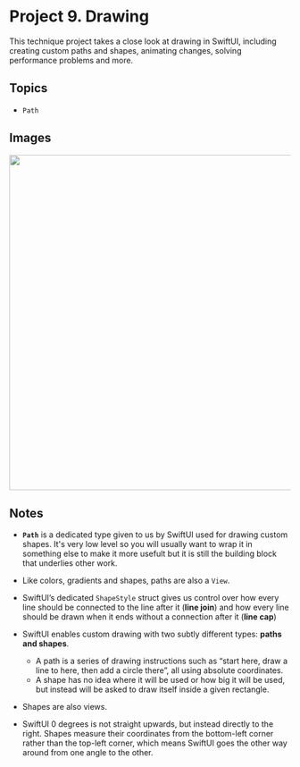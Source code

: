 
# Project 9. Drawing

This technique project takes a close look at drawing in SwiftUI, including creating custom paths and shapes, animating changes, solving performance problems and more.

## Topics

- `Path`

## Images

<p align="center"><img src="img/run-example.gif" height="600px"></p>

## Notes 

- **`Path`** is a dedicated type given to us by SwiftUI used for drawing custom shapes. It's very low level so you will usually want to wrap it in something else to make it more usefult but it is still the building block that underlies other work.

- Like colors, gradients and shapes, paths are also a `View`.

- SwiftUI’s dedicated `ShapeStyle` struct gives us control over how every line should be connected to the line after it (**line join**) and how every line should be drawn when it ends without a connection after it (**line cap**)

- SwiftUI enables custom drawing with two subtly different types: **paths and shapes**. 
    - A path is a series of drawing instructions such as “start here, draw a line to here, then add a circle there”, all using absolute coordinates. 
    - A shape has no idea where it will be used or how big it will be used, but instead will be asked to draw itself inside a given rectangle.

- Shapes are also views.

- SwiftUI 0 degrees is not straight upwards, but instead directly to the right. Shapes measure their coordinates from the bottom-left corner rather than the top-left corner, which means SwiftUI goes the other way around from one angle to the other.